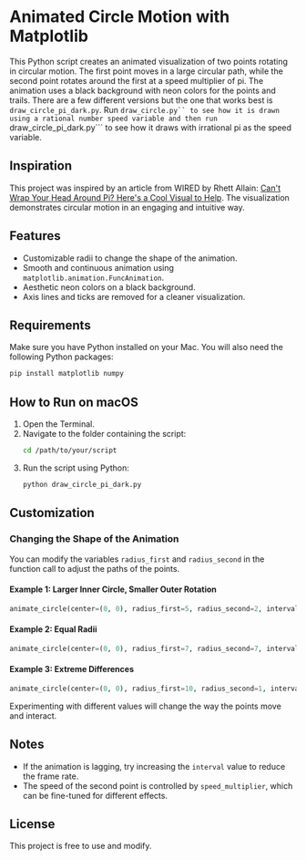 # Animated Circle Motion with Matplotlib

This Python script creates an animated visualization of two points rotating in circular motion. The first point moves in a large circular path, while the second point rotates around the first at a speed multiplier of pi. The animation uses a black background with neon colors for the points and trails. There are a few different versions but the one that works best is ```draw_circle_pi_dark.py```. Run ```draw_circle.py`` to see how it is drawn using a rational number speed variable and then run ```draw_circle_pi_dark.py``` to see how it draws with irrational pi as the speed variable. 

## Inspiration
This project was inspired by an article from WIRED by Rhett Allain: [Can't Wrap Your Head Around Pi? Here's a Cool Visual to Help](https://www.wired.com/story/cant-wrap-your-head-around-pi-heres-a-cool-visual-to-help/). The visualization demonstrates circular motion in an engaging and intuitive way.

## Features
- Customizable radii to change the shape of the animation.
- Smooth and continuous animation using `matplotlib.animation.FuncAnimation`.
- Aesthetic neon colors on a black background.
- Axis lines and ticks are removed for a cleaner visualization.

## Requirements
Make sure you have Python installed on your Mac. You will also need the following Python packages:

```bash
pip install matplotlib numpy
```

## How to Run on macOS
1. Open the Terminal.
2. Navigate to the folder containing the script:
   ```bash
   cd /path/to/your/script
   ```
3. Run the script using Python:
   ```bash
   python draw_circle_pi_dark.py
   ```

## Customization
### Changing the Shape of the Animation
You can modify the variables `radius_first` and `radius_second` in the function call to adjust the paths of the points.

#### Example 1: Larger Inner Circle, Smaller Outer Rotation
```python
animate_circle(center=(0, 0), radius_first=5, radius_second=2, interval=10, speed_multiplier=3)
```

#### Example 2: Equal Radii
```python
animate_circle(center=(0, 0), radius_first=7, radius_second=7, interval=15, speed_multiplier=2)
```

#### Example 3: Extreme Differences
```python
animate_circle(center=(0, 0), radius_first=10, radius_second=1, interval=5, speed_multiplier=5)
```

Experimenting with different values will change the way the points move and interact.

## Notes
- If the animation is lagging, try increasing the `interval` value to reduce the frame rate.
- The speed of the second point is controlled by `speed_multiplier`, which can be fine-tuned for different effects.

## License
This project is free to use and modify.

